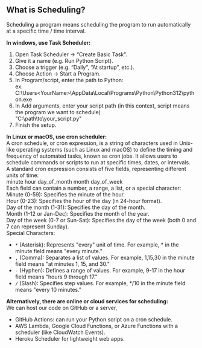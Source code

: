## What is Scheduling?  
Scheduling a program means scheduling the program to run automatically at a specific time / time interval.  

**In windows, use Task Scheduler:**  
1. Open Task Scheduler → “Create Basic Task”.  
2. Give it a name (e.g. Run Python Script).  
3. Choose a trigger (e.g. “Daily”, “At startup”, etc.).  
4. Choose Action → Start a Program.  
5. In Program/script, enter the path to Python:  
ex. C:\Users\<YourName>\AppData\Local\Programs\Python\Python312\python.exe  
6. In Add arguments, enter your script path (in this context, script means the program we want to schedule)  
"C:\path\to\your_script.py"  
7. Finish the setup.

**In Linux or macOS, use cron scheduler:**  
A cron schedule, or cron expression, is a string of characters used in Unix-like operating systems (such as Linux and macOS) to define the timing and frequency of automated tasks, known as cron jobs. It allows users to schedule commands or scripts to run at specific times, dates, or intervals.  
A standard cron expression consists of five fields, representing different units of time:  
minute hour day_of_month month day_of_week  
Each field can contain a number, a range, a list, or a special character:  
Minute (0-59): Specifies the minute of the hour.  
Hour (0-23): Specifies the hour of the day (in 24-hour format).  
Day of the month (1-31): Specifies the day of the month.  
Month (1-12 or Jan-Dec): Specifies the month of the year.  
Day of the week (0-7 or Sun-Sat): Specifies the day of the week (both 0 and 7 can represent Sunday).  
Special Characters:  
- `*` (Asterisk): Represents "every" unit of time. For example, * in the minute field means "every minute."  
- `,` (Comma): Separates a list of values. For example, 1,15,30 in the minute field means "at minutes 1, 15, and 30."  
- `-` (Hyphen): Defines a range of values. For example, 9-17 in the hour field means "hours 9 through 17."  
- `/` (Slash): Specifies step values. For example, */10 in the minute field means "every 10 minutes."
  
**Alternatively, there are online or cloud services for scheduling:**  
We can host our code on GitHub or a server,  
- GitHub Actions: can run your Python script on a cron schedule.  
- AWS Lambda, Google Cloud Functions, or Azure Functions with a scheduler (like CloudWatch Events).  
- Heroku Scheduler for lightweight web apps.


